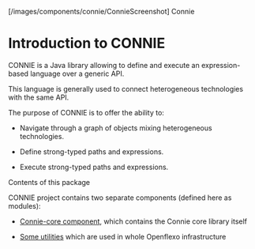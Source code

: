 [/images/components/connie/ConnieScreenshot] Connie

# Introduction to CONNIE

CONNIE is a Java library allowing to define and execute an expression-based language over a generic API.

This language is generally used to connect heterogeneous technologies with the same API.

The purpose of CONNIE is to offer the ability to:

* Navigate through a graph of objects mixing heterogeneous technologies.
  
* Define strong-typed paths and expressions.

* Execute strong-typed paths and expressions.

Contents of this package

CONNIE project contains two separate components (defined here as modules):
  
* [Connie-core component](/connie-core/index.md), which contains the Connie core library itself
  
* [Some utilities](/connie-utils/index.md) which are used in whole Openflexo infrastructure

